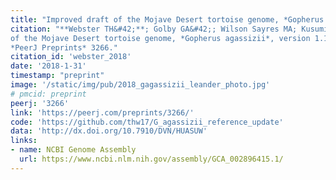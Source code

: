 ```yaml
---
title: "Improved draft of the Mojave Desert tortoise genome, *Gopherus agassizii*, version 1.1"
citation: "**Webster TH&#42;**; Golby GA&#42;; Wilson Sayres MA; Kusumi K. 2018. Improved draft
of the Mojave Desert tortoise genome, *Gopherus agassizii*, version 1.1.
*PeerJ Preprints* 3266."
citation_id: 'webster_2018'
date: '2018-1-31'
timestamp: "preprint"
image: '/static/img/pub/2018_gagassizii_leander_photo.jpg'
# pmcid: preprint
peerj: '3266'
link: 'https://peerj.com/preprints/3266/'
code: 'https://github.com/thw17/G_agassizii_reference_update'
data: 'http://dx.doi.org/10.7910/DVN/HUASUW'
links:
- name: NCBI Genome Assembly
  url: https://www.ncbi.nlm.nih.gov/assembly/GCA_002896415.1/
---
```

